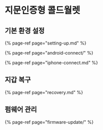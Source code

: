 # 지문인증형 콜드월렛

## 기본 환경 설정

{% page-ref page="setting-up.md" %}

{% page-ref page="android-connect/" %}

{% page-ref page="iphone-connect.md" %}

## 지갑 복구

{% page-ref page="recovery.md" %}

## 펌웨어 관리

{% page-ref page="firmware-update/" %}

